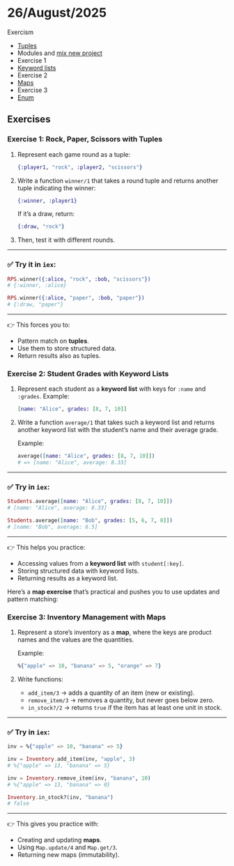 # 26/August/2025

Exercism

- [Tuples](https://elixirschool.com/en/lessons/basics/collections#tuples-4)
- Modules and [mix new project](https://elixirschool.com/en/lessons/basics/mix)
- Exercise 1
- [Keyword lists](https://elixirschool.com/en/lessons/basics/collections#keyword-lists-5)
- Exercise 2 
- [Maps](https://elixirschool.com/en/lessons/basics/collections#maps-6)
- Exercise 3
- [Enum](https://elixirschool.com/en/lessons/basics/enum)


## Exercises


### Exercise 1: Rock, Paper, Scissors with Tuples

1. Represent each game round as a tuple:

   ```elixir
   {:player1, "rock", :player2, "scissors"}
   ```

2. Write a function `winner/1` that takes a round tuple and returns another tuple indicating the winner:

   ```elixir
   {:winner, :player1}
   ```

   If it’s a draw, return:

   ```elixir
   {:draw, "rock"}
   ```

3. Then, test it with different rounds.


---

### ✅ Try it in `iex`:

```elixir
RPS.winner({:alice, "rock", :bob, "scissors"})
# {:winner, :alice}

RPS.winner({:alice, "paper", :bob, "paper"})
# {:draw, "paper"}
```

---

👉 This forces you to:

* Pattern match on **tuples**.
* Use them to store structured data.
* Return results also as tuples.


### Exercise 2: Student Grades with Keyword Lists

1. Represent each student as a **keyword list** with keys for `:name` and `:grades`.
   Example:

   ```elixir
   [name: "Alice", grades: [8, 7, 10]]
   ```

2. Write a function `average/1` that takes such a keyword list and returns another keyword list with the student’s name and their average grade.

   Example:

   ```elixir
   average([name: "Alice", grades: [8, 7, 10]])
   # => [name: "Alice", average: 8.33]
   ```

---


### ✅ Try in `iex`:

```elixir
Students.average([name: "Alice", grades: [8, 7, 10]])
# [name: "Alice", average: 8.33]

Students.average([name: "Bob", grades: [5, 6, 7, 8]])
# [name: "Bob", average: 6.5]
```

---

👉 This helps you practice:

* Accessing values from a **keyword list** with `student[:key]`.
* Storing structured data with keyword lists.
* Returning results as a keyword list.



Here’s a **map exercise** that’s practical and pushes you to use updates and pattern matching:



###  Exercise 3: Inventory Management with Maps

1. Represent a store’s inventory as a **map**, where the keys are product names and the values are the quantities.

   Example:

   ```elixir
   %{"apple" => 10, "banana" => 5, "orange" => 7}
   ```

2. Write functions:

   * `add_item/3` → adds a quantity of an item (new or existing).
   * `remove_item/3` → removes a quantity, but never goes below zero.
   * `in_stock?/2` → returns `true` if the item has at least one unit in stock.

---


### ✅ Try in `iex`:

```elixir
inv = %{"apple" => 10, "banana" => 5}

inv = Inventory.add_item(inv, "apple", 3)
# %{"apple" => 13, "banana" => 5}

inv = Inventory.remove_item(inv, "banana", 10)
# %{"apple" => 13, "banana" => 0}

Inventory.in_stock?(inv, "banana")
# false
```

---

👉 This gives you practice with:

* Creating and updating **maps**.
* Using `Map.update/4` and `Map.get/3`.
* Returning new maps (immutability).
